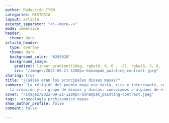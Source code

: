 ```yaml
---
author: Redacción TYSM
categories: HISTORIA
layout: article
excerpt_separator: "<!--more-->"
mode: immersive
header:
  theme: dark
article_header:
  type: overlay
  theme: dark
  background_color: "#203028"
  background_image:
    gradient: linear-gradient(1deg, rgba(0, 0, 0 , .7), rgba(8, 3, 8, .9))
    src: "/images/2022-09-21-1280px-bonampak_painting-contrast.jpeg"
sharing: true
title: "¿Cuáles eran los principales dioses mayas?"
summary: 'La religión del pueblo maya era vasta, rica e interesante, con mitos de
  la creación y un grupo de dioses y diosas: conozcamos a algunos de ellos'
cover: "/images/2022-09-21-1280px-bonampak_painting-contrast.jpeg"
tags: 'arqueologia prehispánico mayas '
show_author_profile: false
comment: false

---
```


